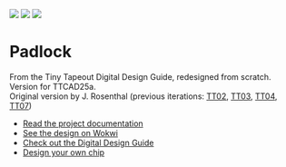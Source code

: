 ![](../../workflows/gds/badge.svg) ![](../../workflows/docs/badge.svg) ![](../../workflows/wokwi_test/badge.svg)

# Padlock

From the Tiny Tapeout Digital Design Guide, redesigned from scratch. Version for TTCAD25a.<br>
Original version by J. Rosenthal
(previous iterations: [TT02](https://tinytapeout.com/runs/tt02/163/), [TT03](https://tinytapeout.com/runs/tt03/084), [TT04](https://tinytapeout.com/runs/tt03/087), [TT07](https://tinytapeout.com/runs/tt07/905))

- [Read the project documentation](docs/info.md)
- [See the design on Wokwi](https://wokwi.com/projects/422192563267712001)
- [Check out the Digital Design Guide](https://tinytapeout.com/digital_design/design_padlock/)
- [Design your own chip](https://tinytapeout.com/)
